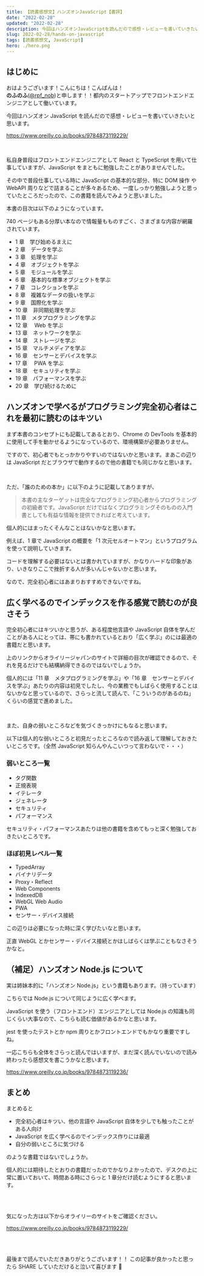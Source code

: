 ```yaml
---
title: 【読書感想文】ハンズオンJavaScript【書評】
date: "2022-02-28"
updated: "2022-02-28"
description: 今回はハンズオンJavaScriptを読んだので感想・レビューを書いていきたいと思います。
slug: 2022-02-28/hands-on-javascript
tags: [読書感想文, JavaScript]
hero: ./hero.png
---
```


## はじめに

おはようございます！こんにちは！こんばんは！<br>
**のふのふ**([@rpf_nob](https://twitter.com/rpf_nob))と申します！！都内のスタートアップでフロントエンドエンジニアとして働いています。

今回はハンズオン JavaScript を読んだので感想・レビューを書いていきたいと思います。

https://www.oreilly.co.jp/books/9784873119229/

<br>

私自身普段はフロントエンドエンジニアとして React と TypeScript を用いて仕事していますが、JavaScript をまともに勉強したことがありませんでした。

その中で普段仕事している時に JavaScript の基本的な部分、特に DOM 操作 や WebAPI 周りなどで詰まることが多々あるため、一度しっかり勉強しようと思っていたところだったので、この書籍を読んでみようと思いました。

本書の目次は以下のようになっています。

740 ページもある分厚い本なので情報量もものすごく、さまざまな内容が網羅されています。

- 1 章　学び始めるまえに
- 2 章　データを学ぶ
- 3 章　処理を学ぶ
- 4 章　オブジェクトを学ぶ
- 5 章　モジュールを学ぶ
- 6 章　基本的な標準オブジェクトを学ぶ
- 7 章　コレクションを学ぶ
- 8 章　複雑なデータの扱いを学ぶ
- 9 章　国際化を学ぶ
- 10 章　非同期処理を学ぶ
- 11 章　メタプログラミングを学ぶ
- 12 章　 Web を学ぶ
- 13 章　ネットワークを学ぶ
- 14 章　ストレージを学ぶ
- 15 章　マルチメディアを学ぶ
- 16 章　センサーとデバイスを学ぶ
- 17 章　 PWA を学ぶ
- 18 章　セキュリティを学ぶ
- 19 章　パフォーマンスを学ぶ
- 20 章　学び続けるために

## ハンズオンで学べるがプログラミング完全初心者はこれを最初に読むのはキツい

まず本書のコンセプトにも記載してあるとおり、Chrome の DevTools を基本的に使用して手を動かせるようになっているので、環境構築が必要ありません。

ですので、初心者でもとっかかりやすいのではないかと思います。まあこの辺りは JavaScript だとブラウザで動作するので他の書籍でも同じかなと思います。

<br>

ただ、「誰のための本か」に以下のように記載してありますが、

> 本書の主なターゲットは完全なプログラミング初心者からプログラミングの初級者です。JavaScript だけではなくプログラミングそのものの入門書としても有益な情報を提供できればと考えています。

個人的にはまったくそんなことはないかなと思います。

例えば、1 章で JavaScript の概要を「1 次元セルオートマン」というプログラムを使って説明していきます。

コードを理解する必要はないとは書かれていますが、かなりハードな印象があり、いきなりここで挫折する人が多いんじゃないかと思います。

なので、完全初心者にはあまりおすすめできないですね。

## 広く学べるのでインデックスを作る感覚で読むのが良さそう

完全初心者にはキツいかと思うが、ある程度他言語や JavaScript 自体を学んだことがある人にとっては、帯にも書かれているとおり「広く学ぶ」のには最適の書籍だと思います。

上のリンクからオライリージャパンのサイトで詳細の目次が確認できるので、それを見るだけでも結構納得できるのではないでしょうか。

個人的には「11 章　メタプログラミングを学ぶ」や「16 章　センサーとデバイスを学ぶ」あたりの内容は初見でしたし、今の業務でもしばらく使用することはないかなと思っているので、さらっと流して読んで、「こういうのがあるのね」くらいの感覚で進めました。

<br>

また、自身の弱いところなどを気づくきっかけにもなると思います。

以下は個人的な弱いところと初見だったところなので読み返して理解しておきたいところです。（全然 JavaScript 知らんやんこいつって言わないで・・・）

### 弱いところ一覧

- タグ関数
- 正規表現
- イテレータ
- ジェネレータ
- セキュリティ
- パフォーマンス

セキュリティ・パフォーマンスあたりは他の書籍を含めてもっと深く勉強しておきたいところです。

### ほぼ初見レベル一覧

- TypedArray
- バイナリデータ
- Proxy・Reflect
- Web Components
- IndexedDB
- WebGL Web Audio
- PWA
- センサー・デバイス接続

この辺りは必要になった時に深く学びたいなと思います。

正直 WebGL とかセンサー・デバイス接続とかはしばらくは学ぶこともなさそうかなと。

## （補足）ハンズオン Node.js について

実は姉妹本的に「ハンズオン Node.js」という書籍もあります。（持っています）

こちらでは Node.js について同じように広く学べます。

JavaScript を使う（フロントエンド）エンジニアとしては Node.js の知識も同じくらい大事なので、こちらも読む価値があるかなと思います。

jest を使ったテストとか npm 周りとかフロントエンドでもかなり重要ですしね。

一応こちらも全体をさらっと読んではいますが、まだ深く読んでいないので読み終わったら感想文を書こうかなと思います。

https://www.oreilly.co.jp/books/9784873119236/

## まとめ

まとめると

- 完全初心者はキツい、他の言語や JavaScript 自体を少しでも触ったことがある人向け
- JavaScript を広く学べるのでインデックス作りには最適
- 自分の弱いところに気づける

のような書籍ではないでしょうか。

個人的には期待したとおりの書籍だったのでかなりよかったので、デスクの上に常に置いておいて、時間ある時にさらっと 1 章分だけ読むようにすると思います。

<br>
<br>

気になった方は以下からオライリーのサイトをご確認ください。

https://www.oreilly.co.jp/books/9784873119229/

<br>
<br>

最後まで読んでいただきありがとうございます！！
この記事が良かったと思ったら SHARE していただけると泣いて喜びます 🤣
